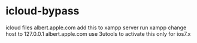 # icloud-bypass
icloud files albert.apple.com
add this to xampp server 
run xampp change host to 127.0.0.1 albert.apple.com
use 3utools to activate 
this only for ios7.x 
